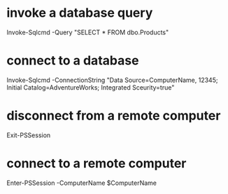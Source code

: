 # invoke a database query
Invoke-Sqlcmd -Query "SELECT * FROM dbo.Products"

# connect to a database
Invoke-Sqlcmd -ConnectionString "Data Source=ComputerName, 12345; Initial Catalog=AdventureWorks; Integrated Sceurity=true"

# disconnect from a remote computer
Exit-PSSession

# connect to a remote computer
Enter-PSSession -ComputerName $ComputerName
